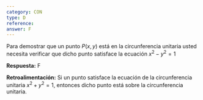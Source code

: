 ```yaml
---
category: CON
type: D
reference: 
answer: F
---
```


 Para demostrar que un punto $P(x,y)$ está en la circunferencia unitaria usted necesita verificar que dicho punto satisface la ecuación  $x^{2} - y^{2} = 1$ 

**Respuesta:** F

**Retroalimentación:**
Si un punto satisface la ecuación de la circunferencia unitaria $x^{2} + y^{2} = 1$, entonces dicho punto está sobre la circunferencia unitaria.
